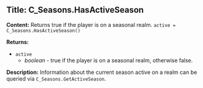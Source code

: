 ## Title: C_Seasons.HasActiveSeason

**Content:**
Returns true if the player is on a seasonal realm.
`active = C_Seasons.HasActiveSeason()`

**Returns:**
- `active`
  - *boolean* - true if the player is on a seasonal realm, otherwise false.

**Description:**
Information about the current season active on a realm can be queried via `C_Seasons.GetActiveSeason`.